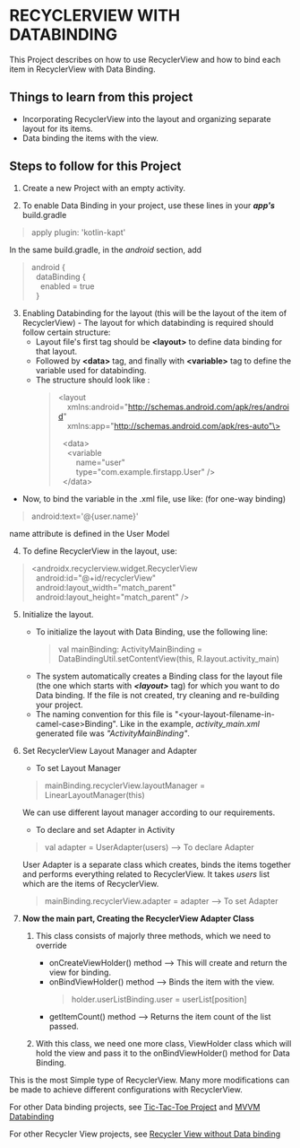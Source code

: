# RECYCLERVIEW WITH DATABINDING

This Project describes on how to use RecyclerView and how to bind each item in RecyclerView with Data Binding.

## Things to learn from this project
  - Incorporating RecyclerView into the layout and organizing separate layout for its items.
  - Data binding the items with the view.
  
## Steps to follow for this Project
  1. Create a new Project with an empty activity.
  
  2. To enable Data Binding in your project, use these lines in your ***app's*** build.gradle
  > apply plugin: 'kotlin-kapt'
  
  In the same build.gradle, in the *android* section, add
  > android { \
  > &nbsp;&nbsp;dataBinding { \
  > &nbsp;&nbsp;&nbsp;&nbsp;enabled = true \
  > &nbsp;&nbsp;} 
  
  3. Enabling Databinding for the layout (this will be the layout of the item of RecyclerView)
    - The layout for which databinding is required should follow certain structure:
      - Layout file's first tag should be **\<layout\>** to define data binding for that layout.
      - Followed by **\<data\>** tag, and finally with **\<variable\>** tag to define the variable used for databinding.
      - The structure should look like : 
        > <layout \
        > &nbsp;&nbsp;&nbsp;&nbsp;xmlns:android="http://schemas.android.com/apk/res/android" \
        > &nbsp;&nbsp;&nbsp;&nbsp;xmlns:app="http://schemas.android.com/apk/res-auto"\> 
        >
        > &nbsp;&nbsp;\<data\> \
        > &nbsp;&nbsp;&nbsp;&nbsp;\<variable \
        > &nbsp;&nbsp;&nbsp;&nbsp;&nbsp;&nbsp;&nbsp;&nbsp;name="user" \
        > &nbsp;&nbsp;&nbsp;&nbsp;&nbsp;&nbsp;&nbsp;&nbsp;type="com.example.firstapp.User" \/\> \
        > &nbsp;&nbsp;\</data\>

   - Now, to bind the variable in the .xml file, use like: (for one-way binding)
   > android:text='@{user.name}' 
   
   name attribute is defined in the User Model
   
 4. To define RecyclerView in the layout, use:
 > \<androidx.recyclerview.widget.RecyclerView \
 > &nbsp;&nbsp;android:id="@+id/recyclerView" \
 > &nbsp;&nbsp;android:layout_width="match_parent" \
 > &nbsp;&nbsp;android:layout_height="match_parent" \/\>
 
 5. Initialize the layout.
      - To initialize the layout with Data Binding, use the following line:
        > val mainBinding: ActivityMainBinding = DataBindingUtil.setContentView(this, R.layout.activity_main)
      - The system automatically creates a Binding class for the layout file (the one which starts with ***\<layout\>*** tag) for which you want to do Data binding. If the file is not created, try cleaning and re-building your project.
      - The naming convention for this file is "\<your-layout-filename-in-camel-case\>Binding". Like in the example, *activity_main.xml* generated file was *"ActivityMainBinding"*. 
      
 6. Set RecyclerView Layout Manager and Adapter
    - To set Layout Manager
    > mainBinding.recyclerView.layoutManager = LinearLayoutManager(this) 
    
    We can use different layout manager according to our requirements.
    
    - To declare and set Adapter in Activity
    > val adapter = UserAdapter(users)  --> To declare Adapter
    
      User Adapter is a separate class which creates, binds the items together and performs everything related to RecyclerView. It takes *users* list which are the items of RecyclerView.
    > mainBinding.recyclerView.adapter = adapter   --> To set Adapter
    
 7. **Now the main part, Creating the RecyclerView Adapter Class**
    1. This class consists of majorly three methods, which we need to override 
        - onCreateViewHolder() method --> This will create and return the view for binding. 
        - onBindViewHolder() method --> Binds the item with the view. 
          > holder.userListBinding.user = userList[position]
        - getItemCount() method --> Returns the item count of the list passed.
        
    2. With this class, we need one more class, ViewHolder class which will hold the view and pass it to the onBindViewHolder() method for Data Binding.

This is the most Simple type of RecyclerView. Many more modifications can be made to achieve different configurations with RecyclerView.

For other Data binding projects, see [Tic-Tac-Toe Project](https://github.com/pranmar93/Android_Kotlin/tree/master/TicTacToe) and [MVVM Databinding](https://github.com/pranmar93/Android_Kotlin/tree/master/MVVM%20Databinding)

For other Recycler View projects, see [Recycler View without Data binding]()
